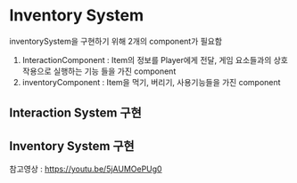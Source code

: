 # Inventory System
inventorySystem을 구현하기 위해 2개의 component가 필요함 
1. InteractionComponent : Item의 정보를 Player에게 전달, 게임 요소들과의 상호작용으로 실행하는 기능 들을 가진 component
2. inventoryComponent : Item을 먹기, 버리기, 사용기능들을 가진 component

## Interaction System 구현

## Inventory System 구현

  참고영상 : https://youtu.be/5jAUMOePUg0
